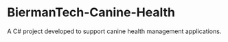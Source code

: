 ﻿# BiermanTech-Canine-Health

A C# project developed to support canine health management applications.